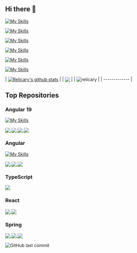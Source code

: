 ## Hi there 👋

<!--
**relicary/relicary** is a ✨ _special_ ✨ repository because its `README.md` (this file) appears on your GitHub profile.


Here are some ideas to get you started:

- 🔭 I’m currently working on ...
- 🌱 I’m currently learning ...
- 👯 I’m looking to collaborate on ...
- 🤔 I’m looking for help with ...
- 💬 Ask me about ...
- 📫 How to reach me: ...
- 😄 Pronouns: ...
- ⚡ Fun fact: ...

-->

[![My Skills](https://skillicons.dev/icons?i=spring,java,hibernate)](https://skillicons.dev)

[![My Skills](https://skillicons.dev/icons?i=angular,react,html,css,js,ts,jquery,bootstrap,tailwind)](https://skillicons.dev)

[![My Skills](https://skillicons.dev/icons?i=docker,kubernetes,jenkins,azure)](https://skillicons.dev)

[![My Skills](https://skillicons.dev/icons?i=git,github,gitlab,bitbucket)](https://skillicons.dev)

[![My Skills](https://skillicons.dev/icons?i=bash,maven,gradle,npm,idea,vscode,eclipse,postman)](https://skillicons.dev)

[![My Skills](https://skillicons.dev/icons?i=mysql,postgres,mongodb)](https://skillicons.dev)


| <a href="https://github.com/relicary"><img align="center" src="https://github-readme-stats.vercel.app/api?username=relicary&show_icons=true&include_all_commits=true&theme=gotham&hide_border=true" alt="Relicary's github stats" /></a> |
| <a href="https://github.com/relicary/relicary"><img align="center" src="https://github-readme-stats.vercel.app/api/top-langs/?username=relicary&layout=compact&theme=gotham&hide_border=true" /></a> | 
| <img align="center" src="https://github-readme-streak-stats.herokuapp.com/?user=relicary&theme=gotham&hide_border=true&layout=compact" alt="relicary" /> |
| ------------- |

## Top Repositories

### Angular 19

[![My Skills](https://skillicons.dev/icons?i=angular)](https://skillicons.dev)

<a href="https://github.com/relicary/bases">
  <img align="center" src="https://github-readme-stats.vercel.app/api/pin/?username=relicary&repo=bases&theme=gotham" />
</a>
<a href="https://github.com/relicary/gifs-app-19">
  <img align="center" src="https://github-readme-stats.vercel.app/api/pin/?username=relicary&repo=gifs-app-19&theme=gotham" />
</a>
<a href="https://github.com/relicary/country-app-19">
  <img align="center" src="https://github-readme-stats.vercel.app/api/pin/?username=relicary&repo=country-app-19&theme=gotham" />
</a>
<a href="https://github.com/relicary/pipes-app-19">
  <img align="center" src="https://github-readme-stats.vercel.app/api/pin/?username=relicary&repo=pipes-app-19&theme=gotham" />
</a>

### Angular

[![My Skills](https://skillicons.dev/icons?i=angular)](https://skillicons.dev)

<a href="https://github.com/relicary/angular_basics">
  <img align="center" src="https://github-readme-stats.vercel.app/api/pin/?username=relicary&repo=angular_basics&theme=gotham" />
</a>
<a href="https://github.com/relicary/Gifs-App-02">
  <img align="center" src="https://github-readme-stats.vercel.app/api/pin/?username=relicary&repo=Gifs-App-02&theme=gotham" />
</a>
<a href="https://github.com/relicary/superheroes">
  <img align="center" src="https://github-readme-stats.vercel.app/api/pin/?username=relicary&repo=superheroes&theme=gotham" />
</a>

### TypeScript

<a href="https://github.com/relicary/typescript_basics">
  <img align="center" src="https://github-readme-stats.vercel.app/api/pin/?username=relicary&repo=typescript_basics&theme=gotham" />
</a>

### React

<a href="https://github.com/relicary/counter-app">
  <img align="center" src="https://github-readme-stats.vercel.app/api/pin/?username=relicary&repo=counter-app&theme=gotham" />
</a>

<a href="https://github.com/relicary/04-gif-expert-app">
  <img align="center" src="https://github-readme-stats.vercel.app/api/pin/?username=relicary&repo=04-gif-expert-app&theme=gotham" />
</a>

### Spring

<a href="https://github.com/relicary/spring_basics">
  <img align="center" src="https://github-readme-stats.vercel.app/api/pin/?username=relicary&repo=spring_basics&theme=gotham" />
</a>
<a href="https://github.com/relicary/spring">
  <img align="center" src="https://github-readme-stats.vercel.app/api/pin/?username=relicary&repo=spring_boot_go&theme=gotham" />
</a>
<a href="https://github.com/relicary/spring-6-reactive-mongo">
  <img align="center" src="https://github-readme-stats.vercel.app/api/pin/?username=relicary&repo=spring-6-reactive-mongo&theme=gotham" />
</a>

<p></p>

![GitHub last commit](https://img.shields.io/github/last-commit/relicary/relicary)
